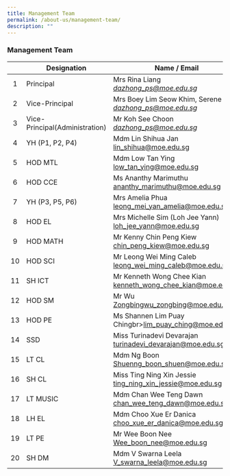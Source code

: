 ```yaml
---
title: Management Team
permalink: /about-us/management-team/
description: ""
---
```

### Management Team

|  	| Designation 	| Name / Email 	|
|:---:	|---	|---	|
| 1 	| Principal 	| Mrs Rina Liang<br>_[dazhong\_ps@moe.edu.sg](mailto:dazhong_ps@moe.edu.sg)_ 	|
| 2 	| Vice-Principal 	| Mrs Boey Lim Seow Khim, Serene<br>_[dazhong\_ps@moe.edu.sg](mailto:dazhong_ps@moe.edu.sg)_ 	|
| 3 	| Vice-Principal(Administration)  	| Mr Koh See Choon<br>_[dazhong\_ps@moe.edu.sg](mailto:dazhong_ps@moe.edu.sg)_ 	|
|  4 	| YH (P1, P2, P4)  	|  Mdm Lin Shihua Jan<br>lin_shihua@moe.edu.sg  	|
| 5 	| HOD MTL   	| Mdm Low Tan Ying<br>low_tan_ying@moe.edu.sg  	|
|  6 	| HOD CCE  	|  Ms Ananthy Marimuthu<br>ananthy_marimuthu@moe.edu.sg 	|
| 7 	| YH (P3, P5, P6) 	| Mrs Amelia Phua<br>leong_mei_yan_amelia@moe.edu.sg   	|
| 8 	| HOD EL 	| Mrs Michelle Sim (Loh Jee Yann)<br>loh_jee_yann@moe.edu.sg 	|
| 9 	| HOD MATH 	| Mr Kenny Chin Peng Kiew<br>chin_peng_kiew@moe.edu.sg 	|
| 10 	| HOD SCI 	| Mr Leong Wei Ming Caleb<br>leong_wei_ming_caleb@moe.edu.sg 	|
|  11 	|  SH ICT 	|  Mr Kenneth Wong Chee Kian<br>kenneth_wong_chee_kian@moe.edu.sg 	|
|  12 	| HOD SM  	|  Mr Wu Zongbingwu_zongbing@moe.edu.sg  	|
|  13 	| HOD PE<br>  	|  Ms Shannen Lim Puay Chingbr>lim_puay_ching@moe.edu.sg 	|
| 14 	| SSD 	| Miss Turinadevi Devarajan <br>turinadevi_devarajan@moe.edu.sg 	|
| 15 	| LT CL 	| Mdm Ng Boon<br> Shuenng_boon_shuen@moe.edu.sg 	|
| 16 	|  SH CL 	| Miss Ting Ning Xin Jessie<br>ting_ning_xin_jessie@moe.edu.sg 	|
| 17 	| LT MUSIC 	| Mdm Chan Wee Teng Dawn<br>chan_wee_teng_dawn@moe.edu.sg 	|
|  18 	| LH EL 	| Mdm Choo Xue Er Danica <br>choo_xue_er_danica@moe.edu.sg 	|
|  19 	|  LT PE 	| Mr Wee Boon Nee<br>Wee_boon_nee@moe.edu.sg   	|
|  20 	|  SH DM 	|  Mdm V Swarna Leela<br>V_swarna_leela@moe.edu.sg 	|